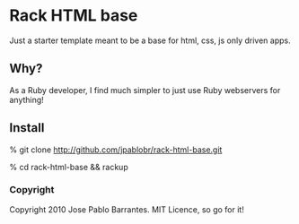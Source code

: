 # Rack HTML base

Just a starter template meant to be a base for html, css, js only driven apps.

## Why?

As a Ruby developer, I find much simpler to just use Ruby webservers for anything!

## Install

   % git clone http://github.com/jpablobr/rack-html-base.git

   % cd rack-html-base && rackup

### Copyright

Copyright 2010 Jose Pablo Barrantes. MIT Licence, so go for it!
